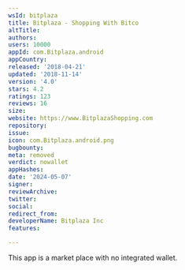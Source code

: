 ```yaml
---
wsId: bitplaza
title: Bitplaza - Shopping With Bitco
altTitle: 
authors: 
users: 10000
appId: com.Bitplaza.android
appCountry: 
released: '2018-04-21'
updated: '2018-11-14'
version: '4.0'
stars: 4.2
ratings: 123
reviews: 16
size: 
website: https://www.BitplazaShopping.com
repository: 
issue: 
icon: com.Bitplaza.android.png
bugbounty: 
meta: removed
verdict: nowallet
appHashes: 
date: '2024-05-07'
signer: 
reviewArchive: 
twitter: 
social: 
redirect_from: 
developerName: Bitplaza Inc
features: 

---
```


This app is a market place with no integrated wallet.
